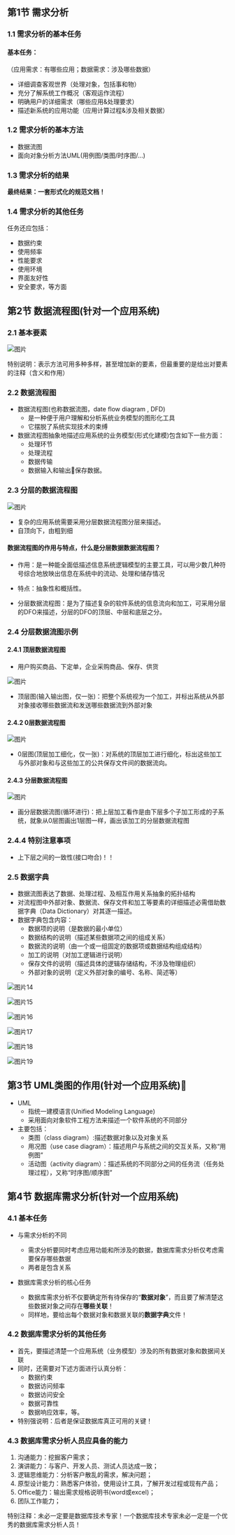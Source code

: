 ## 第1节 需求分析

### 1.1 需求分析的基本任务

#### 基本任务：

（应用需求：有哪些应用；数据需求：涉及哪些数据）

- 详细调查客观世界（处理对象，包括事和物）
- 充分了解系统工作概况（客观运作流程）    
- 明确用户的详细需求（哪些应用&处理要求）
- 描述新系统的应用功能（应用计算过程&涉及相关数据） 

### 1.2 需求分析的基本方法

- 数据流图
- 面向对象分析方法UML(用例图/类图/时序图/…)

### 1.3 需求分析的结果

**最终结果：一套形式化的规范文档！**

### 1.4 需求分析的其他任务

任务还应包括：

- 数据约束
- 使用频率
- 性能要求
- 使用环境
- 界面友好性
- 安全要求，等方面

## 第2节 数据流程图(针对一个应用系统)

### 2.1 基本要素

![图片](https://tva1.sinaimg.cn/large/007S8ZIlly1gfjj6g2l6jj30km0fi0uu.jpg)

特别说明：表示方法可用多种多样，甚至增加新的要素，但最重要的是给出对要素的注释（含义和作用）

### 2.2 数据流程图

- 数据流程图(也称数据流图，date flow diagram , DFD)
  - 是一种便于用户理解和分析系统业务模型的图形化工具
  - 它摆脱了系统实现技术的束缚
- 数据流程图抽象地描述应用系统的业务模型(形式化建模)包含如下一些方面：
  - 处理环节
  - 处理流程
  - 数据传输
  - 数据输入和输出保存数据。 

### 2.3 分层的数据流程图

![图片](https://tva1.sinaimg.cn/large/007S8ZIlly1gfjj8iawm6j30je08idhw.jpg)

- 复杂的应用系统需要采用分层数据流程图分层来描述。
- 自顶向下，由粗到细

#### 数据流程图的作用与特点，什么是分层数据数据流程图？

- 作用：是一种能全面低描述信息系统逻辑模型的主要工具，可以用少数几种符号综合地放映出信息在系统中的流动、处理和储存情况

- 特点：抽象性和概括性。

- 分层数据流程图：是为了描述复杂的软件系统的信息流向和加工，可采用分层的DFO来描述，分层的DFO的顶层、中层和底层之分。

### 2.4 分层数据流图示例

#### 2.4.1 顶层数据流程图

- 用户购买商品、下定单，企业采购商品、保存、供货

![图片](https://tva1.sinaimg.cn/large/007S8ZIlly1gfjjcukq3kj310q0d60vj.jpg)

- 顶层图(输入输出图，仅一张)：把整个系统视为一个加工，并标出系统从外部对象接收哪些数据流和发送哪些数据流到外部对象

#### 2.4.2 0层数据流程图

![图片](https://tva1.sinaimg.cn/large/007S8ZIlly1gfjjdna5v4j31260euaf2.jpg)

- 0层图(顶层加工细化，仅一张)：对系统的顶层加工进行细化，标出这些加工与外部对象和与这些加工的公共保存文件间的数据流向。

#### 2.4.3 分层数据流程图

![图片](https://tva1.sinaimg.cn/large/007S8ZIlly1gfjjgbybxej311a0kate4.jpg)

- 画分层数据流图(循环进行)：把上层加工看作是由下层多个子加工形成的子系统，就象从0层图画出1层图一样，画出该加工的分层数据流程图

### 2.4.4 特别注意事项

- 上下层之间的一致性(接口吻合)！！

### 2.5 数据字典

- 数据流图表达了数据、处理过程、及相互作用关系抽象的拓扑结构
- 对流程图中外部对象、数据流、保存文件和加工等要素的详细描述必需借助数据字典（Data Dictionary）对其逐一描述。
- 数据字典包含内容：
  - 数据项的说明（是数据的最小单位）
  - 数据结构的说明（描述某些数据项之间的组成关系）
  - 数据流的说明（由一个或一组固定的数据项或数据结构组成结构）
  - 加工的说明（对加工逻辑进行说明）
  - 保存文件的说明（描述具体的逻辑存储结构，不涉及物理组织）
  - 外部对象的说明（定义外部对象的编号、名称、简述等）

![图片14](https://tva1.sinaimg.cn/large/007S8ZIlly1gfjjm437ydj30w00hm78y.jpg)

![图片15](https://tva1.sinaimg.cn/large/007S8ZIlly1gfjjmtvjawj30jq0gogpl.jpg)

![图片16](https://tva1.sinaimg.cn/large/007S8ZIlly1gfjjnncgl7j30rs0kq7bo.jpg)

![图片17](/Users/rodrick/Documents/study/数据库/ppt/未命名文件夹/图片17.png)

![图片18](/Users/rodrick/Documents/study/数据库/ppt/未命名文件夹/图片18.png)

![图片19](https://tva1.sinaimg.cn/large/007S8ZIlly1gfjjocus0tj30k80fi0vh.jpg)

## 第3节 UML类图的作用(针对一个应用系统)

- UML
  - 指统一建模语言(Unified Modeling Language)
  - 采用面向对象软件工程方法来描述一个软件系统的不同部分
- 主要包括：
  - 类图（class diagram）:描述数据对象以及对象关系
  - 用况图（use case diagram）：描述用户与系统之间的交互关系，又称“用例图”
  - 活动图（activity diagram）：描述系统的不同部分之间的任务流（任务处理过程），又称“时序图/顺序图”

## 第4节 数据库需求分析(针对一个应用系统)

### 4.1 基本任务

- 与需求分析的不同
  - 需求分析要同时考虑应用功能和所涉及的数据，数据库需求分析仅考虑需要保存哪些数据 
  - 两者是包含关系

- 数据库需求分析的核心任务
  - 数据库需求分析不仅要确定所有待保存的“**数据对象**”，而且要了解清楚这些数据对象之间存在**哪些关联**！ 
  - 同样地，要给出每个数据对象和数据关联的**数据字典**文件！

### 4.2 数据库需求分析的其他任务

- 首先，要描述清楚一个应用系统（业务模型）涉及的所有数据对象和数据间关联
- 同时，还需要对下述方面进行认真分析：
  - 数据约束
  - 数据访问频率
  - 数据访问安全
  - 数据可靠性
  - 数据响应效率，等。 
- 特别强说明：后者是保证数据库真正可用的关键！ 

### 4.3 数据库需求分析人员应具备的能力

1. 沟通能力：挖掘客户需求；
2. 演讲能力：与客户、开发人员、测试人员达成一致；
3. 逻辑思维能力：分析客户散乱的需求，解决问题；
4. 原型设计能力：熟悉客户体验，使用设计工具，了解开发过程或现有产品；
5. Office能力：输出需求规格说明书(word或excel)；
6. 团队工作能力；

特别注释：未必一定要是数据库技术专家！一个数据库技术专家未必一定是一个优秀的数据库需求分析人员！

